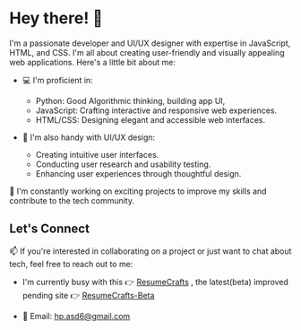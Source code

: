 # Hey there! 👋

I'm a passionate developer and UI/UX designer with expertise in JavaScript, HTML, and CSS. I'm all about creating user-friendly and visually appealing web applications. 
Here's a little bit about me:

- 💻 I'm proficient in:
  - Python: Good Algorithmic thinking, building app UI,  
  - JavaScript: Crafting interactive and responsive web experiences.
  - HTML/CSS: Designing elegant and accessible web interfaces.
  
- 🎨 I'm also handy with UI/UX design:
  - Creating intuitive user interfaces.
  - Conducting user research and usability testing.
  - Enhancing user experiences through thoughtful design.

🚀 I'm constantly working on exciting projects to improve my skills and contribute to the tech community.

## Let's Connect

📫 If you're interested in collaborating on a project or just want to chat about tech, feel free to reach out to me:
  - I'm currently busy with this 👉 [ResumeCrafts](https://resumecrafts.neocities.org/) , the latest(beta) improved pending site 👉 [ResumeCrafts-Beta](https://malindi.neocities.org/) 

- 📧 Email: [hp.asd6@gmail.com](mailto:hp.asd6@gmail.com)
